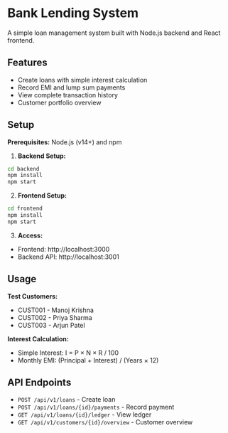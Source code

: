 # Bank Lending System

A simple loan management system built with Node.js backend and React frontend.

## Features

- Create loans with simple interest calculation
- Record EMI and lump sum payments  
- View complete transaction history
- Customer portfolio overview

## Setup

**Prerequisites:** Node.js (v14+) and npm

1. **Backend Setup:**
```bash
cd backend
npm install
npm start
```

2. **Frontend Setup:**
```bash
cd frontend  
npm install
npm start
```

3. **Access:**
- Frontend: http://localhost:3000
- Backend API: http://localhost:3001

## Usage

**Test Customers:**
- CUST001 - Manoj Krishna
- CUST002 - Priya Sharma
- CUST003 - Arjun Patel

**Interest Calculation:**
- Simple Interest: I = P × N × R / 100
- Monthly EMI: (Principal + Interest) / (Years × 12)

## API Endpoints

- `POST /api/v1/loans` - Create loan
- `POST /api/v1/loans/{id}/payments` - Record payment
- `GET /api/v1/loans/{id}/ledger` - View ledger
- `GET /api/v1/customers/{id}/overview` - Customer overview
